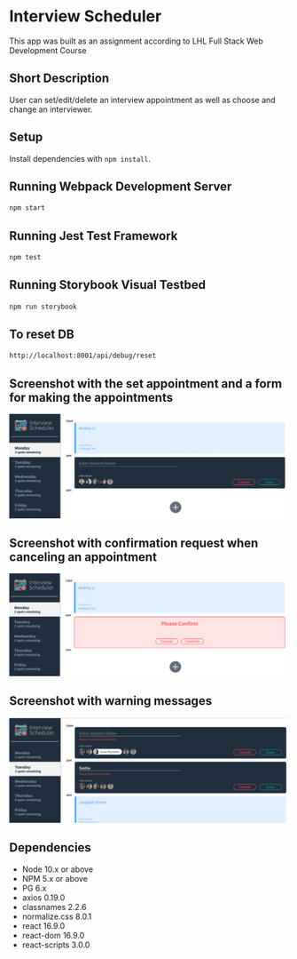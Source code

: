 # Interview Scheduler

This app was built as an assignment according to LHL Full Stack Web Development Course

## Short Description

User can set/edit/delete an interview appointment as well as choose and change an interviewer.

## Setup

Install dependencies with `npm install`.

## Running Webpack Development Server

```sh
npm start
```

## Running Jest Test Framework

```sh
npm test
```

## Running Storybook Visual Testbed

```sh
npm run storybook
```

## To reset DB

```sh
http://localhost:8001/api/debug/reset
```

## Screenshot with the set appointment and a form for making the appointments

!["Screenshot of front page"](https://github.com/hanuz06/scheduler/blob/master/public/images/scheduler-1.png?raw=true)

## Screenshot with confirmation request when canceling an appointment

!["Screenshot of embedded google map"](https://github.com/hanuz06/scheduler/blob/master/public/images/scheduler-2.png?raw=true)

## Screenshot with warning messages

!["Screenshot of the page for mobiles"](https://github.com/hanuz06/scheduler/blob/master/public/images/Scheduler-3.png?raw=true)

## Dependencies

- Node 10.x or above
- NPM 5.x or above
- PG 6.x
- axios 0.19.0
- classnames 2.2.6
- normalize.css 8.0.1
- react 16.9.0
- react-dom 16.9.0
- react-scripts 3.0.0
